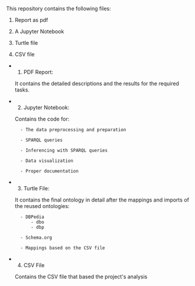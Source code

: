 This repository contains the following files:

1) Report as pdf

2) A Jupyter Notebook

3) Turtle file

4) CSV file 



* 1) PDF Report:

	It contains the detailed descriptions and the results for the required tasks.



* 2) Jupyter Notebook:

	Contains the code for:

 		- The data preprocessing and preparation

 		- SPARQL queries

 		- Inferencing with SPARQL queries

 		- Data visualization

		- Proper documentation



* 3) Turtle File:

	It contains the final ontology in detail after the mappings and imports of the reused ontologies:

		- DBPedia
   			- dbo
   			- dbp 

		- Schema.org 

		- Mappings based on the CSV file



* 4) CSV File

	Contains the CSV file that based the project's analysis
